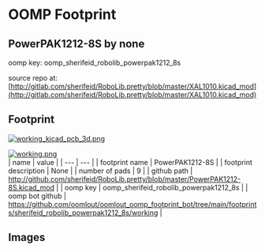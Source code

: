 # OOMP Footprint  
## PowerPAK1212-8S  by none  
  
oomp key: oomp_sherifeid_robolib_powerpak1212_8s  
  
source repo at: [http://gitlab.com/sherifeid/RoboLib.pretty/blob/master/XAL1010.kicad_mod](http://gitlab.com/sherifeid/RoboLib.pretty/blob/master/XAL1010.kicad_mod)  
## Footprint  
  
[![working_kicad_pcb_3d.png](working_kicad_pcb_3d_600.png)](working_kicad_pcb_3d.png)  
  
[![working.png](working_600.png)](working.png)  
| name | value | 
| --- | --- | 
| footprint name | PowerPAK1212-8S | 
| footprint description | None | 
| number of pads | 9 | 
| github path | http://github.com/sherifeid/RoboLib.pretty/blob/master/PowerPAK1212-8S.kicad_mod | 
| oomp key | oomp_sherifeid_robolib_powerpak1212_8s | 
| oomp bot github | https://github.com/oomlout/oomlout_oomp_footprint_bot/tree/main/footprints/sherifeid_robolib_powerpak1212_8s/working | 
## Images  

